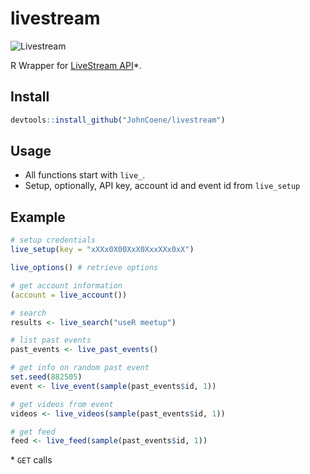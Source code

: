 # livestream

![Livestream](https://upload.wikimedia.org/wikipedia/commons/5/53/Livestream_logo-rgb_standard.png)

R Wrapper for [LiveStream API](https://livestream.com/developers/docs/api)*.

## Install

```r
devtools::install_github("JohnCoene/livestream")
```

## Usage

* All functions start with `live_`. 
* Setup, optionally, API key, account id and event id from `live_setup`

## Example

``` r
# setup credentials
live_setup(key = "xXXx0X00XxX0XxxXXx0xX")

live_options() # retrieve options 

# get account information
(account = live_account())

# search
results <- live_search("useR meetup")

# list past events
past_events <- live_past_events()

# get info on random past event
set.seed(882505)
event <- live_event(sample(past_events$id, 1))

# get videos from event
videos <- live_videos(sample(past_events$id, 1))

# get feed
feed <- live_feed(sample(past_events$id, 1))
```

\* `GET` calls


